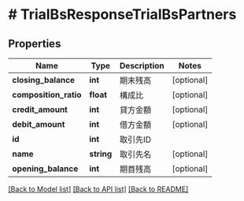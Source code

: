 # # TrialBsResponseTrialBsPartners

## Properties

Name | Type | Description | Notes
------------ | ------------- | ------------- | -------------
**closing_balance** | **int** | 期末残高 | [optional] 
**composition_ratio** | **float** | 構成比 | [optional] 
**credit_amount** | **int** | 貸方金額 | [optional] 
**debit_amount** | **int** | 借方金額 | [optional] 
**id** | **int** | 取引先ID | 
**name** | **string** | 取引先名 | [optional] 
**opening_balance** | **int** | 期首残高 | [optional] 

[[Back to Model list]](../../README.md#documentation-for-models) [[Back to API list]](../../README.md#documentation-for-api-endpoints) [[Back to README]](../../README.md)


